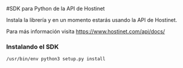 #SDK para Python de la API de Hostinet

Instala la librería y en un momento estarás usando la API de Hostinet.

Para más información visita https://www.hostinet.com/api/docs/

### Instalando el SDK
    /usr/bin/env python3 setup.py install
